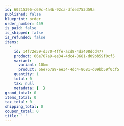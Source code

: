 ```yaml
---
id: 60215396-c69c-4a4b-92ca-dfde3753d59a
published: false
blueprint: order
order_number: 459
is_paid: false
is_shipped: false
is_refunded: false
items:
  -
    id: 14f72e59-d370-4ffe-acd8-4da408dcd477
    product: 66e767a9-ee34-4dc4-8681-d09bb59f0cf5
    variant:
      variant: 10km
      product: 66e767a9-ee34-4dc4-8681-d09bb59f0cf5
    quantity: 1
    total: 0
    tax: null
    metadata: {  }
grand_total: 0
items_total: 0
tax_total: 0
shipping_total: 0
coupon_total: 0
title: ' '
---
```

